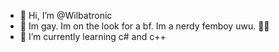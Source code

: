 - 👋 Hi, I’m @Wilbatronic
- 👀 Im gay. Im on the look for a bf. Im a nerdy femboy uwu. :rainbow_flag:
- 🌱 I’m currently learning c# and c++
